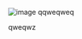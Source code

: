 ![image](https://user-images.githubusercontent.com/17940498/206885414-2f7cabbe-bc18-459f-8d24-7d8b30be9ba8.png)
qqweqweq

qweqwz
